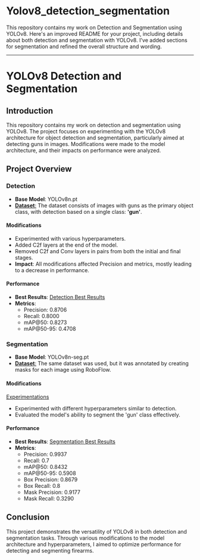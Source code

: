 # Yolov8_detection_segmentation
This repository contains my work on Detection and Segmentation using YOLOv8.
Here's an improved README for your project, including details about both detection and segmentation with YOLOv8. I've added sections for segmentation and refined the overall structure and wording.

---

# YOLOv8 Detection and Segmentation

## Introduction
This repository contains my work on detection and segmentation using YOLOv8. The project focuses on experimenting with the YOLOv8 architecture for object detection and segmentation, particularly aimed at detecting guns in images. Modifications were made to the model architecture, and their impacts on performance were analyzed.

## Project Overview

### Detection
- **Base Model**: YOLOv8n.pt
- [**Dataset**:](https://github.com/abdullahejazjanjua/Yolov8_detection_segmentation/blob/main/Detection/data.txt) The dataset consists of images with guns as the primary object class, with detection based on a single class: **'gun'**.

#### Modifications
- Experimented with various hyperparameters.
- Added C2f layers at the end of the model.
- Removed C2f and Conv layers in pairs from both the initial and final stages.
- **Impact**: All modifications affected Precision and metrics, mostly leading to a decrease in performance.

#### Performance
- **Best Results**: [Detection Best Results](https://github.com/abdullahejazjanjua/Yolov8_detection_segmentation/blob/main/Detection/Notebooks/Detection_on_default_yolo/detection_best.ipynb)
- **Metrics**:
  - Precision: 0.8706
  - Recall: 0.8000
  - mAP@50: 0.8273
  - mAP@50-95: 0.4708

### Segmentation
- **Base Model**: YOLOv8n-seg.pt
- [**Dataset**:](https://github.com/abdullahejazjanjua/Yolov8_detection_segmentation/blob/main/Segmentation/data.txt) The same dataset was used, but it was annotated by creating masks for each image using RoboFlow.

#### Modifications
[Experimentations](https://github.com/abdullahejazjanjua/Yolov8_detection_segmentation/tree/main/Segmentation/Segmentation_experimentations.ipynb)
- Experimented with different hyperparameters similar to detection.
- Evaluated the model's ability to segment the 'gun' class effectively.

#### Performance
- **Best Results**: [Segmentation Best Results](https://github.com/abdullahejazjanjua/Yolov8_detection_segmentation/blob/main/Segmentation/Notebooks/Segmentation_frozen_layers.ipynb)
- **Metrics**:
    - Precision: 0.9937
    - Recall: 0.7
    - mAP@50: 0.8432
    - mAP@50-95: 0.5908
    - Box Precision: 0.8679
    - Box Recall: 0.8
    - Mask Precision: 0.9177
    - Mask Recall: 0.3290

## Conclusion
This project demonstrates the versatility of YOLOv8 in both detection and segmentation tasks. Through various modifications to the model architecture and hyperparameters, I aimed to optimize performance for detecting and segmenting firearms. 